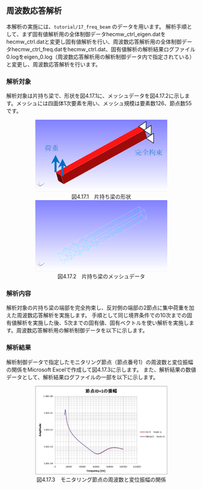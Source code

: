 ## 周波数応答解析

本解析の実施には、`tutorial/17_freq_beam` のデータを用います。
解析手順として、まず固有値解析用の全体制御データhecmw\_ctrl\_eigen.datをhecmw\_ctrl.datと変更し固有値解析を行い、周波数応答解析用の全体制御データhecmw\_ctrl\_freq.datをhecmw\_ctrl.dat、固有値解析の解析結果ログファイル0.logをeigen\_0.log（周波数応答解析用の解析制御データ内で指定されている）と変更し、周波数応答解析を行います。

### 解析対象

解析対象は片持ち梁で、形状を図4.17.1に、メッシュデータを図4.17.2に示します。メッシュには四面体1次要素を用い、メッシュ規模は要素数126、節点数55です。

<div style="text-align: center;">
<img src="./media/tutorial17_01.png" width="350px"><br>
図4.17.1　片持ち梁の形状
</div>

<div style="text-align: center;">
<img src="./media/tutorial17_02.png" width="350px"><br>
図4.17.2　片持ち梁のメッシュデータ
</div>

### 解析内容

解析対象の片持ち梁の端部を完全拘束し、反対側の端部の2節点に集中荷重を加えた周波数応答解析を実施します。
手順として同じ境界条件での10次までの固有値解析を実施した後、5次までの固有値、固有ベクトルを使い解析を実施します。周波数応答解析用の解析制御データを以下に示します。

### 解析結果

解析制御データで指定したモニタリング節点（節点番号1）の周波数と変位振幅の関係をMicrosoft Excelで作成して図4.17.3に示します。
また、解析結果の数値データとして、解析結果ログファイルの一部を以下に示します。

<div style="text-align: center;">
<img src="./media/tutorial17_03.png" width="350px"><br>
図4.17.3　モニタリング節点の周波数と変位振幅の関係
</div>
